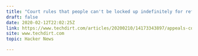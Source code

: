 ```yaml
---
title: "Court rules that people can't be locked up indefinitely for refusing to decrypt"
draft: false
date: 2020-02-12T22:02:25Z
link: https://www.techdirt.com/articles/20200210/14173343897/appeals-court-rules-that-people-cant-be-locked-up-indefinitely-refusing-to-decrypt-devices.shtml?utm_medium=RSS&utm_source=hune
site: www.techdirt.com
topic: Hacker News  

---
```

